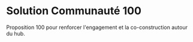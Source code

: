 # Solution Communauté 100

Proposition 100 pour renforcer l'engagement et la co-construction autour du hub.

